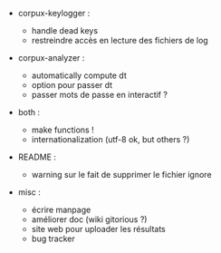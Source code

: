 - corpux-keylogger :
  - handle dead keys
  - restreindre accès en lecture des fichiers de log

- corpux-analyzer :
  - automatically compute dt
  - option pour passer dt
  - passer mots de passe en interactif ?

- both :
  - make functions !
  - internationalization (utf-8 ok, but others ?)

- README :
  - warning sur le fait de supprimer le fichier ignore

- misc :
  - écrire manpage
  - améliorer doc (wiki gitorious ?)
  - site web pour uploader les résultats
  - bug tracker
